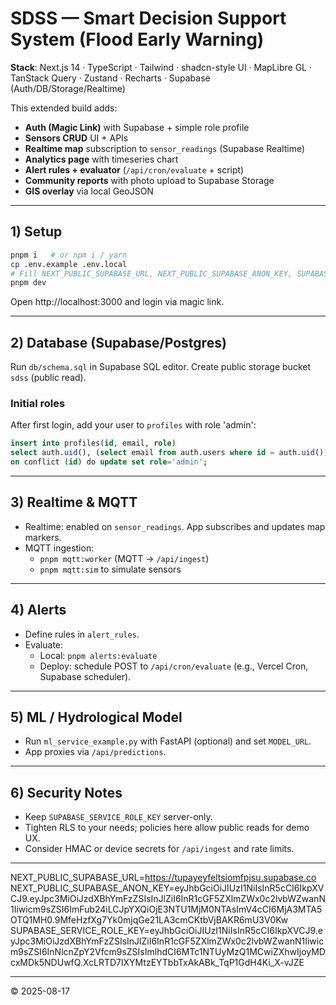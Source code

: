 # SDSS — Smart Decision Support System (Flood Early Warning)

**Stack**: Next.js 14 · TypeScript · Tailwind · shadcn-style UI · MapLibre GL · TanStack Query · Zustand · Recharts · Supabase (Auth/DB/Storage/Realtime)

This extended build adds:
- **Auth (Magic Link)** with Supabase + simple role profile
- **Sensors CRUD** UI + APIs
- **Realtime map** subscription to `sensor_readings` (Supabase Realtime)
- **Analytics page** with timeseries chart
- **Alert rules + evaluator** (`/api/cron/evaluate` + script)
- **Community reports** with photo upload to Supabase Storage
- **GIS overlay** via local GeoJSON

---

## 1) Setup

```bash
pnpm i   # or npm i / yarn
cp .env.example .env.local
# Fill NEXT_PUBLIC_SUPABASE_URL, NEXT_PUBLIC_SUPABASE_ANON_KEY, SUPABASE_SERVICE_ROLE_KEY
pnpm dev
```

Open http://localhost:3000 and login via magic link.

---

## 2) Database (Supabase/Postgres)

Run `db/schema.sql` in Supabase SQL editor.
Create public storage bucket `sdss` (public read).

### Initial roles
After first login, add your user to `profiles` with role 'admin':
```sql
insert into profiles(id, email, role)
select auth.uid(), (select email from auth.users where id = auth.uid()), 'admin'
on conflict (id) do update set role='admin';
```

---

## 3) Realtime & MQTT

- Realtime: enabled on `sensor_readings`. App subscribes and updates map markers.
- MQTT ingestion:
  - `pnpm mqtt:worker` (MQTT → `/api/ingest`)
  - `pnpm mqtt:sim` to simulate sensors

---

## 4) Alerts

- Define rules in `alert_rules`.
- Evaluate:
  - Local: `pnpm alerts:evaluate`
  - Deploy: schedule POST to `/api/cron/evaluate` (e.g., Vercel Cron, Supabase scheduler).

---

## 5) ML / Hydrological Model

- Run `ml_service_example.py` with FastAPI (optional) and set `MODEL_URL`.
- App proxies via `/api/predictions`.

---

## 6) Security Notes

- Keep `SUPABASE_SERVICE_ROLE_KEY` server-only.
- Tighten RLS to your needs; policies here allow public reads for demo UX.
- Consider HMAC or device secrets for `/api/ingest` and rate limits.

---

NEXT_PUBLIC_SUPABASE_URL=https://tupayeyfeltsiomfpjsu.supabase.co
NEXT_PUBLIC_SUPABASE_ANON_KEY=eyJhbGciOiJIUzI1NiIsInR5cCI6IkpXVCJ9.eyJpc3MiOiJzdXBhYmFzZSIsInJlZiI6InR1cGF5ZXlmZWx0c2lvbWZwanN1Iiwicm9sZSI6ImFub24iLCJpYXQiOjE3NTU1MjM0NTAsImV4cCI6MjA3MTA5OTQ1MH0.9MfeHzfXg7Yk0mjqGe21LA3cmCKtbVjBAKR6mU3V0Kw
SUPABASE_SERVICE_ROLE_KEY=eyJhbGciOiJIUzI1NiIsInR5cCI6IkpXVCJ9.eyJpc3MiOiJzdXBhYmFzZSIsInJlZiI6InR1cGF5ZXlmZWx0c2lvbWZwanN1Iiwicm9sZSI6InNlcnZpY2Vfcm9sZSIsImlhdCI6MTc1NTUyMzQ1MCwiZXhwIjoyMDcxMDk5NDUwfQ.XcLRTD7lXYMtzEYTbbTxAkABk_TqP1GdH4Ki_X-vJZE

---

© 2025-08-17
